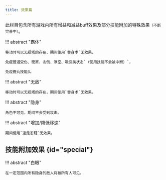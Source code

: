 ```yaml
---
title: 效果篇
---
```


此栏目包含所有游戏内所有增益和减益buff效果及部分技能附加的特殊效果`（不断完善中）`。

!!! abstract "霸体"

    移动时可以无视塔的存在，期间使用`替身术`无效果，

    免疫普通受伤、硬直、击倒、浮空、吸引类状态`（使用技能不会被中断）`，

    免疫鹿丸技能3。

!!! abstract "无敌"

    移动时可以无视塔的存在，期间使用`替身术`无效果。

!!! abstract "隐身"

    角色不可见，期间不会受到攻击。

!!! abstract "增加/降低移速"

    期间使用`速走忍鞋`无效果。

## 技能附加效果 {id="special"}

!!! abstract "白眼"

    在一定范围内所有隐身的敌人将被所有人可见。
